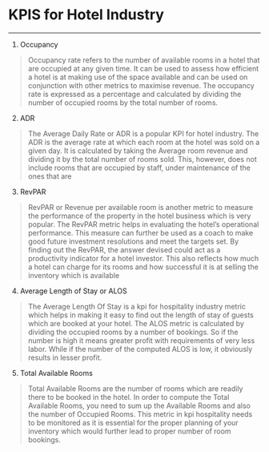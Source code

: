 # **KPIS for Hotel Industry**

---
1.   Occupancy

>Occupancy rate refers to the number of available rooms in a hotel that are occupied at any given time. It can be used to assess how efficient a hotel is at making use of the space available and can be used on conjunction with other metrics to maximise revenue. The occupancy rate is expressed as a percentage and calculated by dividing the number of occupied rooms by the total number of rooms.


2.   ADR

> The Average Daily Rate or ADR is a popular KPI for hotel industry. The ADR is the average rate at which each room at the hotel was sold on a given day. It is calculated by taking the Average room revenue and dividing it by the total number of rooms sold.
This, however, does not include rooms that are occupied by staff, under maintenance of the ones that are

3.   RevPAR

>RevPAR or Revenue per available room is another metric to measure the performance of the property in the hotel business which is very popular. The RevPAR metric helps in evaluating the hotel’s operational performance. This measure can further be used as a coach to make good future investment resolutions and meet the targets set. By finding out the RevPAR, the answer devised could act as a productivity indicator for a hotel investor. This also reflects how much a hotel can charge for its rooms and how successful it is at selling the inventory which is available

4. Average Length of Stay or ALOS

>The Average Length Of Stay is a kpi for hospitality industry metric which helps in making it easy to find out the length of stay of guests which are booked at your hotel. The ALOS metric is calculated by dividing the occupied rooms by a number of bookings. So if the number is high it means greater profit with requirements of very less labor. While if the number of the computed ALOS is low, it obviously results in lesser profit.

5. Total Available Rooms

>Total Available Rooms are the number of rooms which are readily there to be booked in the hotel. In order to compute the Total Available Rooms, you need to sum up the Available Rooms and also the number of Occupied Rooms.
This metric in kpi hospitality needs to be monitored as it is essential for the proper planning of your inventory which would further lead to proper number of room bookings.
